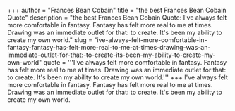 +++
author = "Frances Bean Cobain"
title = "the best Frances Bean Cobain Quote"
description = "the best Frances Bean Cobain Quote: I've always felt more comfortable in fantasy. Fantasy has felt more real to me at times. Drawing was an immediate outlet for that: to create. It's been my ability to create my own world."
slug = "ive-always-felt-more-comfortable-in-fantasy-fantasy-has-felt-more-real-to-me-at-times-drawing-was-an-immediate-outlet-for-that:-to-create-its-been-my-ability-to-create-my-own-world"
quote = '''I've always felt more comfortable in fantasy. Fantasy has felt more real to me at times. Drawing was an immediate outlet for that: to create. It's been my ability to create my own world.'''
+++
I've always felt more comfortable in fantasy. Fantasy has felt more real to me at times. Drawing was an immediate outlet for that: to create. It's been my ability to create my own world.
